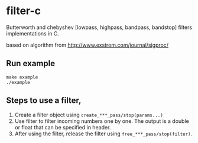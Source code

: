 # filter-c
Butterworth and chebyshev [lowpass, highpass, bandpass, bandstop] filters implementations in C.

based on algorithm from http://www.exstrom.com/journal/sigproc/

## Run example
```
make example
./example
```

## Steps to use a filter,
1. Create a filter object using `create_***_pass/stop(params...)`
2. Use filter to filter incoming numbers one by one. The output is a double or float that can be specified in header. 
3. After using the filter, release the filter using `free_***_pass/stop(filter)`.
